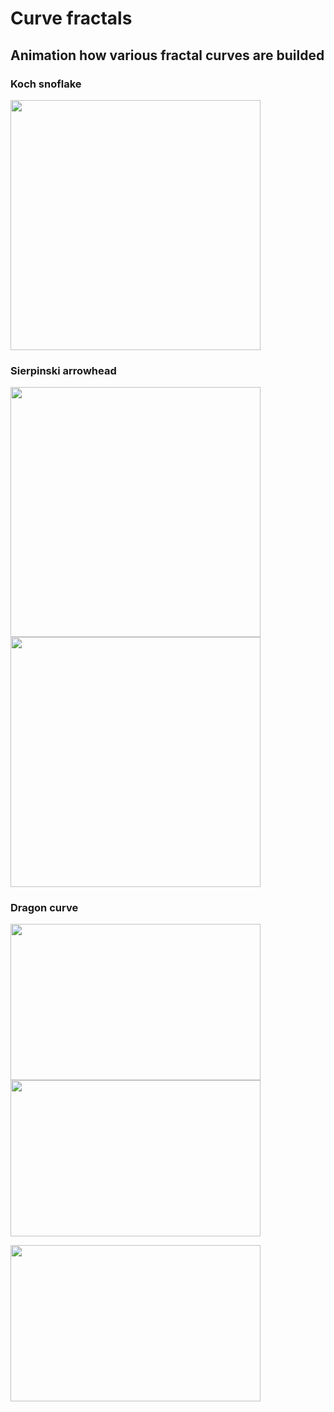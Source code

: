 # Curve fractals
## Animation how various fractal curves are builded
### Koch snoflake <br />
<img src="https://raw.githubusercontent.com/TP1997/Line-fractals/master/pictures/koch1.PNG" width="400" height="400">

### Sierpinski arrowhead <br />
<img src="https://raw.githubusercontent.com/TP1997/Line-fractals/master/pictures/sir1.PNG" width="400" height="400"> <img src="https://raw.githubusercontent.com/TP1997/Line-fractals/master/pictures/sir2.PNG" width="400" height="400">

### Dragon curve <br />
<img src="https://raw.githubusercontent.com/TP1997/Line-fractals/master/pictures/dra1.PNG" width="400" height="250"> <img src="https://raw.githubusercontent.com/TP1997/Line-fractals/master/pictures/dra2.PNG" width="400" height="250">

<img src="https://raw.githubusercontent.com/TP1997/Line-fractals/master/pictures/dra3.PNG" width="400" height="250">
